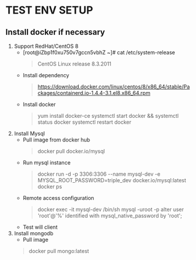 # TEST ENV SETUP

## Install docker if necessary
1. Support RedHat/CentOS 8
    - [root@iZbp1f0xu750v7gccn5vbhZ ~]# cat /etc/system-release
      > CentOS Linux release 8.3.2011
    - Install dependency
      > https://download.docker.com/linux/centos/8/x86_64/stable/Packages/containerd.io-1.4.4-3.1.el8.x86_64.rpm
    - Install docker
      > yum install docker-ce
      > systemctl start docker && systemctl status docker
      > systemctl restart docker
2. Install Mysql
    - Pull image from docker hub
      > docker pull docker.io/mysql
    - Run mysql instance
      > docker run -d -p 3306:3306 --name mysql-dev -e MYSQL_ROOT_PASSWORD=triple_dev  docker.io/mysql:latest
      > docker ps
    - Remote access configuration
      > docker exec -it mysql-dev /bin/sh
      > mysql -uroot -p
      > alter user 'root'@'%' identified with mysql_native_password by 'root';
    - Test will client
3. Install mongodb
    - Pull image
    > docker pull mongo:latest